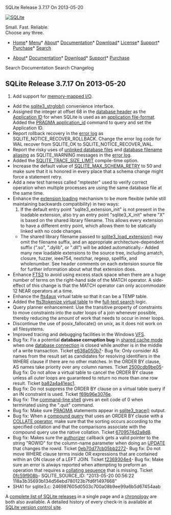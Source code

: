 




SQLite Release 3\.7\.17 On 2013\-05\-20




[![SQLite](../images/sqlite370_banner.gif)](../index.html)


Small. Fast. Reliable.  
Choose any three.


* [Home](../index.html)* [Menu](javascript:void(0))* [About](../about.html)* [Documentation](../docs.html)* [Download](../download.html)* [License](../copyright.html)* [Support](../support.html)* [Purchase](../prosupport.html)* [Search](javascript:void(0))




* [About](../about.html)* [Documentation](../docs.html)* [Download](../download.html)* [Support](../support.html)* [Purchase](../prosupport.html)






Search Documentation
Search Changelog







## SQLite Release 3\.7\.17 On 2013\-05\-20

1. Add support for [memory\-mapped I/O](../mmap.html).
- Add the [sqlite3\_strglob()](../c3ref/strglob.html) convenience interface.
- Assigned the integer at offset 68 in the [database header](../fileformat2.html#database_header) as the
 [Application ID](../fileformat2.html#appid) for when SQLite is used as an [application file\-format](../appfileformat.html).
 Added the [PRAGMA application\_id](../pragma.html#pragma_application_id) command to query and set the Application ID.
- Report rollback recovery in the [error log](../errlog.html) as SQLITE\_NOTICE\_RECOVER\_ROLLBACK.
 Change the error log code for WAL recover from
 SQLITE\_OK to SQLITE\_NOTICE\_RECOVER\_WAL.
- Report the risky uses of [unlinked database files](../howtocorrupt.html#unlink) and
 [database filename aliasing](../howtocorrupt.html#alias) as SQLITE\_WARNING messages in the [error log](../errlog.html).
- Added the [SQLITE\_TRACE\_SIZE\_LIMIT](../compile.html#trace_size_limit) compile\-time option.
- Increase the default value of [SQLITE\_MAX\_SCHEMA\_RETRY](../compile.html#max_schema_retry) to 50 and make sure
 that it is honored in every place that a schema change might force a statement
 retry.
- Add a new test harness called "mptester" used to verify correct operation
 when multiple processes are using the same database file at the same time.
- Enhance the [extension loading](../loadext.html) mechanism to be more flexible (while
 still maintaining backwards compatibility) in two ways:
	1. If the default entry point "sqlite3\_extension\_init" is not present in
	 the loadable extension, also try an entry point "sqlite3\_X\_init" where
	 "X" is based on the shared library filename. This allows every extension
	 to have a different entry point, which allows them to be statically linked
	 with no code changes.
	 - The shared library filename passed to [sqlite3\_load\_extension()](../c3ref/load_extension.html) may
	 omit the filename suffix, and an appropriate architecture\-dependent
	 suffix (".so", ".dylib", or ".dll") will be added automatically.- Added many new loadable extensions to the source tree, including
 amatch, closure, fuzzer, ieee754, nextchar, regexp, spellfix,
 and wholenumber. See header comments on each extension source file
 for further information about what that extension does.
- Enhance [FTS3](../fts3.html) to avoid using excess stack space when there are a huge
 number of terms on the right\-hand side of the MATCH operator. A side\-effect
 of this change is that the MATCH operator can only accommodate 12 NEAR
 operators at a time.
- Enhance the [fts4aux](../fts3.html#fts4aux) virtual table so that it can be a TEMP table.
- Added the [fts3tokenize virtual table](../fts3.html#fts3tok) to the [full\-text search](../fts3.html) logic.
- Query planner enhancement: Use the transitive property of constraints
 to move constraints into the outer loops of a join whenever possible,
 thereby reducing the amount of work that needs to occur in inner loops.
- Discontinue the use of posix\_fallocate() on unix, as it does not work on all
 filesystems.
- Improved tracing and debugging facilities in the Windows [VFS](../vfs.html).
- Bug fix: Fix a potential **database corruption bug**
 in [shared cache mode](../sharedcache.html) when one
 [database connection](../c3ref/sqlite3.html) is closed while another is in the middle of a write
 transaction.
 Ticket [e636a050b7](https://www.sqlite.org/src/info/e636a050b7)- Bug fix:
 Only consider AS names from the result set as candidates for resolving
 identifiers in the WHERE clause if there are no other matches. In the
 ORDER BY clause, AS names take priority over any column names.
 Ticket [2500cdb9be05](https://www.sqlite.org/src/info/2500cdb9be05)- Bug fix: Do not allow a virtual table to cancel the ORDER BY clause unless
 all outer loops are guaranteed to return no more than one row result.
 Ticket [ba82a4a41eac1](https://www.sqlite.org/src/info/ba82a4a41eac1).
- Bug fix: Do not suppress the ORDER BY clause on a virtual table query if
 an IN constraint is used.
 Ticket [f69b96e3076e](https://www.sqlite.org/src/info/f69b96e3076e).
- Bug fix: The [command\-line shell](../cli.html) gives an exit code of 0 when terminated
 using the ".quit" command.
- Bug fix: Make sure [PRAGMA](../pragma.html#syntax) statements appear in [sqlite3\_trace()](../c3ref/profile.html) output.
- Bug fix: When a [compound query](../lang_select.html#compound) that uses an ORDER BY clause
 with a [COLLATE operator](../lang_expr.html#collateop), make sure that the sorting occurs
 according to the specified collation and that the comparisons associate with
 the compound query use the native collation. Ticket
 [6709574d2a8d8](https://www.sqlite.org/src/info/6709574d2a8d8).
- Bug fix: Makes sure the [authorizer](../c3ref/set_authorizer.html) callback gets
 a valid pointer to the string "ROWID" for the column\-name parameter when
 doing an [UPDATE](../lang_update.html) that changes the rowid. Ticket
 [0eb70d77cb05bb2272](https://www.sqlite.org/src/info/0eb70d77cb05bb2272)- Bug fix: Do not move WHERE clause terms inside OR expressions that are
 contained within an ON clause of a LEFT JOIN. Ticket
 [f2369304e4](https://www.sqlite.org/src/info/f2369304e4)- Bug fix: Make sure an error is always reported when attempting to preform
 an operation that requires a [collating sequence](../datatype3.html#collation) that is missing.
 Ticket [0fc59f908b](https://www.sqlite.org/src/info/0fc59f908b)- SQLITE\_SOURCE\_ID:
 "2013\-05\-20 00:56:22 118a3b35693b134d56ebd780123b7fd6f1497668"
- SHA1 for sqlite3\.c: 246987605d0503c700a08b9ee99a6b5d67454aab



A [complete list of SQLite releases](../changes.html)
 in a single page and a [chronology](../chronology.html) are both also available.
 A detailed history of every
 check\-in is available at
 [SQLite version control site](https://www.sqlite.org/src/timeline).


